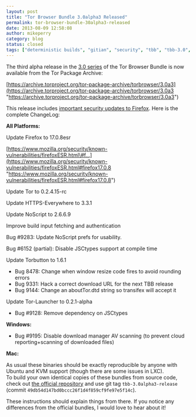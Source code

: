 ```yaml
---
layout: post
title: "Tor Browser Bundle 3.0alpha3 Released"
permalink: tor-browser-bundle-30alpha3-released
date: 2013-08-09 12:58:08
author: mikeperry
category: blog
status: closed
tags: ["deterministic builds", "gitian", "security", "tbb", "tbb-3.0", "tor browser", "tor browser bundle", "tor-browser-bundle"]
---
```


The third alpha release in the [3.0 series](https://blog.torproject.org/category/tags/tbb-30) of the Tor Browser Bundle is now available from the Tor Package Archive:

[https://archive.torproject.org/tor-package-archive/torbrowser/3.0a3](https://archive.torproject.org/tor-package-archive/torbrowser/3.0a3 "https://archive.torproject.org/tor-package-archive/torbrowser/3.0a3")

This release includes [important security updates to Firefox](https://www.mozilla.org/security/known-vulnerabilities/firefoxESR.html#firefox17.0.8). Here is the complete ChangeLog:

**All Platforms:**

Update Firefox to 17.0.8esr

[https://www.mozilla.org/security/known-vulnerabilities/firefoxESR.html\#f...](https://www.mozilla.org/security/known-vulnerabilities/firefoxESR.html#firefox17.0.8 "https://www.mozilla.org/security/known-vulnerabilities/firefoxESR.html#firefox17.0.8")

Update Tor to 0.2.4.15-rc

Update HTTPS-Everywhere to 3.3.1

Update NoScript to 2.6.6.9

Improve build input fetching and authentication

Bug \#9283: Update NoScript prefs for usability.

Bug \#6152 (partial): Disable JSCtypes support at compile time

Update Torbutton to 1.6.1

-   Bug 8478: Change when window resize code fires to avoid rounding errors
-   Bug 9331: Hack a correct download URL for the next TBB release
-   Bug 9144: Change an aboutTor.dtd string so transifex will accept it

Update Tor-Launcher to 0.2.1-alpha

-   Bug \#9128: Remove dependency on JSCtypes

**Windows:**

-   Bug \#9195: Disable download manager AV scanning (to prevent cloud  
     reporting+scanning of downloaded files)

**Mac:**

As usual these binaries should be exactly reproducible by anyone with Ubuntu and KVM support (though there are some issues in LXC).  
 To build your own identical copies of these bundles from source code, check out [the official repository](https://gitweb.torproject.org/builders/tor-browser-bundle.git) and use git tag `tbb-3.0alpha3-release` (commit `49db54d147bd0bccc26f1d4f859cf9fe97e5f14c`).

These instructions should explain things from there. If you notice any differences from the official bundles, I would love to hear about it!
